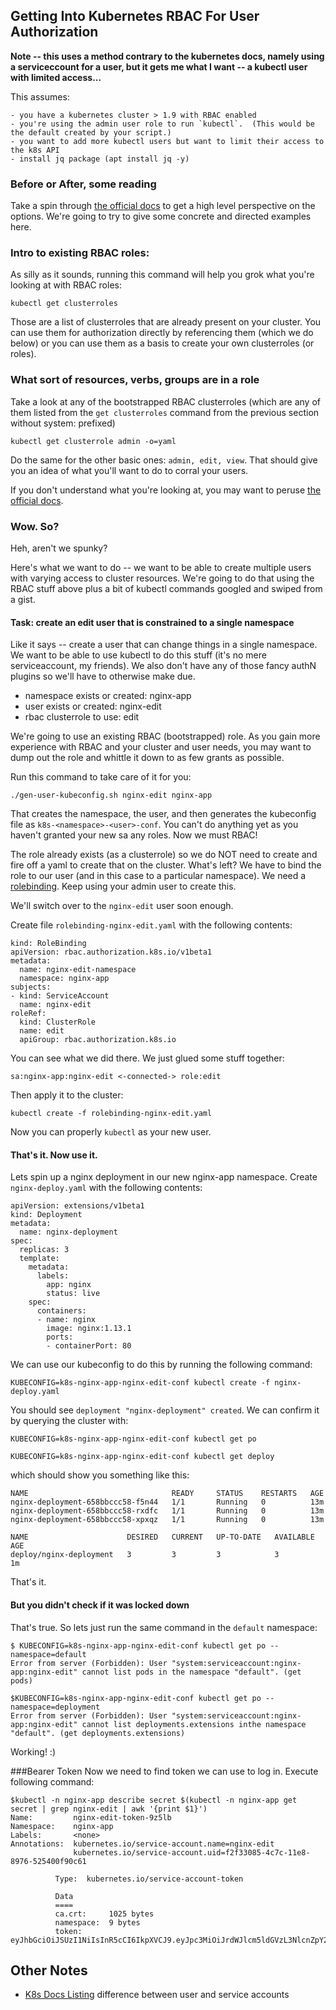 ## Getting Into Kubernetes RBAC For User Authorization

**Note -- this uses a method contrary to the kubernetes docs, namely using a serviceccount for a user, but it gets me what I want -- a kubectl user with limited access...**


This assumes:

	- you have a kubernetes cluster > 1.9 with RBAC enabled
	- you're using the admin user role to run `kubectl`.  (This would be the default created by your script.)
	- you want to add more kubectl users but want to limit their access to the k8s API
	- install jq package (apt install jq -y)

### Before or After, some reading

Take a spin through [the official docs](https://kubernetes.io/docs/admin/authorization/rbac/) to get a high level perspective on the options.  We're going to try to give some concrete and directed examples here.

### Intro to existing RBAC roles:

As silly as it sounds, running this command will help you grok what you're looking at with RBAC roles:

```
kubectl get clusterroles
```

Those are a list of clusterroles that are already present on your cluster.  You can use them for authorization directly by referencing them (which we do below) or you can use them as a basis to create your own clusterroles (or roles).

### What sort of resources, verbs, groups are in a role

Take a look at any of the bootstrapped RBAC clusterroles (which are any of them listed from the `get clusterroles` command from the previous section  without system: prefixed)

```
kubectl get clusterrole admin -o=yaml
```

Do the same for the other basic ones: `admin, edit, view`.  That should give you an idea of what you'll want to do to corral your users.

If you don't understand what you're looking at, you may want to peruse [the official docs](https://kubernetes.io/docs/admin/authorization/rbac/).

### Wow.  So?

Heh, aren't we spunky?

Here's what we want to do -- we want to be able to create multiple users with varying access to cluster resources.  We're going to do that using the RBAC stuff above plus a bit of kubectl commands googled and swiped from a gist.

#### Task: create an edit user that is constrained to a single namespace 

Like it says -- create a user that can change things in a single namespace.  We want to be able to use kubectl to do this stuff (it's no mere serviceaccount, my friends).  We also don't have any of those fancy authN plugins so we'll have to otherwise make due.

  - namespace exists or created: nginx-app
  - user exists or created: nginx-edit
  - rbac clusterrole to use: edit

We're going to use an existing RBAC (bootstrapped) role.  As you gain more experience with RBAC and your cluster and user needs, you may want to dump out the role and whittle it down to as few grants as possible.

Run this command to take care of it for you:

```
./gen-user-kubeconfig.sh nginx-edit nginx-app
```

That creates the namespace, the user, and then generates the kubeconfig file as `k8s-<namespace>-<user>-conf`.  You can't do anything yet as you haven't granted your new sa any roles.  Now we must RBAC!

The role already exists (as a clusterrole) so we do NOT need to create and fire off a yaml to create that on the cluster.  What's left?  We have to bind the role to our user (and in this case to a particular namespace).  We need a [rolebinding](https://kubernetes.io/docs/admin/authorization/rbac/#rolebinding-and-clusterrolebinding).  Keep using your admin user to create this.  

We'll switch over to the `nginx-edit` user soon enough.


Create file `rolebinding-nginx-edit.yaml` with the following contents:

```
kind: RoleBinding
apiVersion: rbac.authorization.k8s.io/v1beta1
metadata:
  name: nginx-edit-namespace
  namespace: nginx-app
subjects:
- kind: ServiceAccount
  name: nginx-edit
roleRef:
  kind: ClusterRole
  name: edit
  apiGroup: rbac.authorization.k8s.io
```

You can see what we did there.  We just glued some stuff together:

```
sa:nginx-app:nginx-edit <-connected-> role:edit
```


Then apply it to the cluster:

```
kubectl create -f rolebinding-nginx-edit.yaml
```

Now you can properly `kubectl` as your new user.

#### That's it.  Now use it.

Lets spin up a nginx deployment in our new nginx-app namespace.  Create `nginx-deploy.yaml` with the following contents:

```
apiVersion: extensions/v1beta1
kind: Deployment
metadata:
  name: nginx-deployment
spec:
  replicas: 3
  template:
    metadata:
      labels:
        app: nginx
        status: live
    spec:
      containers:
      - name: nginx
        image: nginx:1.13.1
        ports:
        - containerPort: 80

```

We can use our kubeconfig to do this by running the following command:

```
KUBECONFIG=k8s-nginx-app-nginx-edit-conf kubectl create -f nginx-deploy.yaml
```

You should see `deployment "nginx-deployment" created`.  We can confirm it by querying the cluster with:

```
KUBECONFIG=k8s-nginx-app-nginx-edit-conf kubectl get po
```
```
KUBECONFIG=k8s-nginx-app-nginx-edit-conf kubectl get deploy
```

which should show you something like this:

```
NAME                                READY     STATUS    RESTARTS   AGE
nginx-deployment-658bbccc58-f5n44   1/1       Running   0          13m
nginx-deployment-658bbccc58-rxdfc   1/1       Running   0          13m
nginx-deployment-658bbccc58-xpxqz   1/1       Running   0          13m

NAME                      DESIRED   CURRENT   UP-TO-DATE   AVAILABLE   AGE
deploy/nginx-deployment   3         3         3            3           1m
```

That's it.  

#### But you didn't check if it was locked down

That's true.  So lets just run the same command in the `default` namespace:

```
$ KUBECONFIG=k8s-nginx-app-nginx-edit-conf kubectl get po --namespace=default
Error from server (Forbidden): User "system:serviceaccount:nginx-app:nginx-edit" cannot list pods in the namespace "default". (get pods)

$KUBECONFIG=k8s-nginx-app-nginx-edit-conf kubectl get po --namespace=deployment
Error from server (Forbidden): User "system:serviceaccount:nginx-app:nginx-edit" cannot list deployments.extensions inthe namespace "default". (get deployments.extensions)
```

Working! :)

###Bearer Token
Now we need to find token we can use to log in. Execute following command:

```
$kubectl -n nginx-app describe secret $(kubectl -n nginx-app get secret | grep nginx-edit | awk '{print $1}')
Name:         nginx-edit-token-9z5lb
Namespace:    nginx-app
Labels:       <none>
Annotations:  kubernetes.io/service-account.name=nginx-edit
              kubernetes.io/service-account.uid=f2f33085-4c7c-11e8-8976-525400f90c61

	      Type:  kubernetes.io/service-account-token

	      Data
	      ====
	      ca.crt:     1025 bytes
	      namespace:  9 bytes
	      token:      eyJhbGciOiJSUzI1NiIsInR5cCI6IkpXVCJ9.eyJpc3MiOiJrdWJlcm5ldGVzL3NlcnZpY2VhY2NvdW50Iiwia3ViZXJuZXRlcy5pby9zZXJ2aWNlYWNjb3VudC9uYW1lc3BhY2UiOiJuZ2lueC1hcHAiLCJrdWJlcm5ldGVzLmlvL3NlcnZpY2VhY2NvdW50L3NlY3JldC5uYW1lIjoibmdpbngtZWRpdC10b2tlbi05ejVsYiIsImt1YmVybmV0ZXMuaW8vc2VydmljZWFjY291bnQvc2VydmljZS1hY2NvdW50Lm5hbWUiOiJuZ2lueC1lZGl0Iiwia3ViZXJuZXRlcy5pby9zZXJ2aWNlYWNjb3VudC9zZXJ2aWNlLWFjY291bnQudWlkIjoiZjJmMzMwODUtNGM3Yy0xMWU4LTg5NzYtNTI1NDAwZjkwYzYxIiwic3ViIjoic3lzdGVtOnNlcnZpY2VhY2NvdW50Om5naW54LWFwcDpuZ2lueC1lZGl0In0.Zt9naZq4SO7S2VghlBBEdH7bXfUtnchvsFZIpeBdEOmvjARb0QUeLCzrACnmfOwvAlnwYnZWA0_FDSFTbfdeaZ9nMUZ7OWER8bLwtUlAvAicGQ49sHOIcY8nCTq_2jqG1WPA9QsTnJU190O199oerXO15tuoQhc4BHsszfWxDSS7b1_K6fsqYRpP0cRqcVIPZ10InpPDbXPxw7SEWJzVaBjjfO_Yo1awdZFzAqfGVMv5HD6yad8UrjNb1v5Esg
```	      

## Other Notes

  - [K8s Docs Listing](https://kubernetes.io/docs/admin/service-accounts-admin/) difference between user and service accounts


